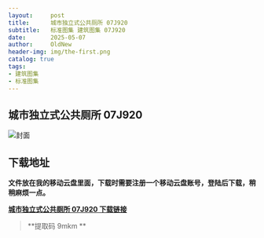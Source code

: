 ```yaml
---
layout:     post
title:      城市独立式公共厕所 07J920
subtitle:   标准图集 建筑图集 07J920
date:       2025-05-07
author:     OldNew
header-img: img/the-first.png
catalog: true
tags:
- 建筑图集
- 标准图集
---
```

## 城市独立式公共厕所 07J920
![封面](https://pic1.imgdb.cn/item/6819824058cb8da5c8ded71b.jpg)

## 下载地址 ##
**文件放在我的移动云盘里面，下载时需要注册一个移动云盘账号，登陆后下载，稍稍麻烦一点。**  
  
[**城市独立式公共厕所 07J920 下载链接**](https://caiyun.139.com/m/i?2nc6mZkY5h2qx)

> **提取码 9mkm **
